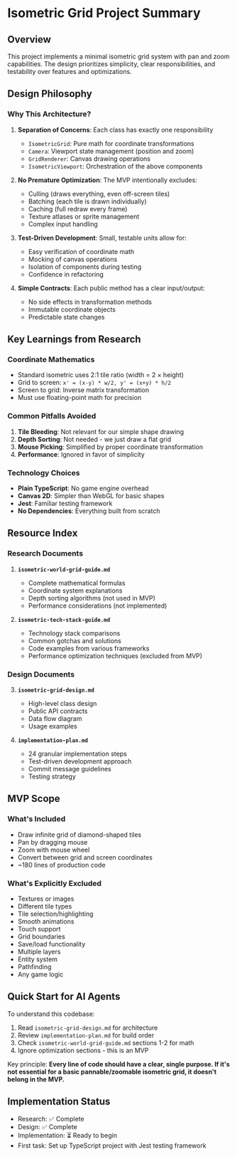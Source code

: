 # Isometric Grid Project Summary

## Overview
This project implements a minimal isometric grid system with pan and zoom capabilities. The design prioritizes simplicity, clear responsibilities, and testability over features and optimizations.

## Design Philosophy

### Why This Architecture?
1. **Separation of Concerns**: Each class has exactly one responsibility
   - `IsometricGrid`: Pure math for coordinate transformations
   - `Camera`: Viewport state management (position and zoom)
   - `GridRenderer`: Canvas drawing operations
   - `IsometricViewport`: Orchestration of the above components

2. **No Premature Optimization**: The MVP intentionally excludes:
   - Culling (draws everything, even off-screen tiles)
   - Batching (each tile is drawn individually)
   - Caching (full redraw every frame)
   - Texture atlases or sprite management
   - Complex input handling

3. **Test-Driven Development**: Small, testable units allow for:
   - Easy verification of coordinate math
   - Mocking of canvas operations
   - Isolation of components during testing
   - Confidence in refactoring

4. **Simple Contracts**: Each public method has a clear input/output:
   - No side effects in transformation methods
   - Immutable coordinate objects
   - Predictable state changes

## Key Learnings from Research

### Coordinate Mathematics
- Standard isometric uses 2:1 tile ratio (width = 2 × height)
- Grid to screen: `x' = (x-y) * w/2, y' = (x+y) * h/2`
- Screen to grid: Inverse matrix transformation
- Must use floating-point math for precision

### Common Pitfalls Avoided
1. **Tile Bleeding**: Not relevant for our simple shape drawing
2. **Depth Sorting**: Not needed - we just draw a flat grid
3. **Mouse Picking**: Simplified by proper coordinate transformation
4. **Performance**: Ignored in favor of simplicity

### Technology Choices
- **Plain TypeScript**: No game engine overhead
- **Canvas 2D**: Simpler than WebGL for basic shapes
- **Jest**: Familiar testing framework
- **No Dependencies**: Everything built from scratch

## Resource Index

### Research Documents
1. **`isometric-world-grid-guide.md`**
   - Complete mathematical formulas
   - Coordinate system explanations
   - Depth sorting algorithms (not used in MVP)
   - Performance considerations (not implemented)

2. **`isometric-tech-stack-guide.md`**
   - Technology stack comparisons
   - Common gotchas and solutions
   - Code examples from various frameworks
   - Performance optimization techniques (excluded from MVP)

### Design Documents
3. **`isometric-grid-design.md`**
   - High-level class design
   - Public API contracts
   - Data flow diagram
   - Usage examples

4. **`implementation-plan.md`**
   - 24 granular implementation steps
   - Test-driven development approach
   - Commit message guidelines
   - Testing strategy

## MVP Scope

### What's Included
- Draw infinite grid of diamond-shaped tiles
- Pan by dragging mouse
- Zoom with mouse wheel
- Convert between grid and screen coordinates
- ~180 lines of production code

### What's Explicitly Excluded
- Textures or images
- Different tile types
- Tile selection/highlighting
- Smooth animations
- Touch support
- Grid boundaries
- Save/load functionality
- Multiple layers
- Entity system
- Pathfinding
- Any game logic

## Quick Start for AI Agents

To understand this codebase:
1. Read `isometric-grid-design.md` for architecture
2. Review `implementation-plan.md` for build order
3. Check `isometric-world-grid-guide.md` sections 1-2 for math
4. Ignore optimization sections - this is an MVP

Key principle: **Every line of code should have a clear, single purpose. If it's not essential for a basic pannable/zoomable isometric grid, it doesn't belong in the MVP.**

## Implementation Status
- Research: ✅ Complete
- Design: ✅ Complete  
- Implementation: ⏳ Ready to begin
- First task: Set up TypeScript project with Jest testing framework